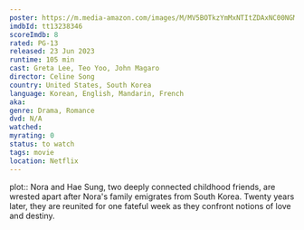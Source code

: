 ```yaml
---
poster: https://m.media-amazon.com/images/M/MV5BOTkzYmMxNTItZDAxNC00NGM0LWIyODMtMWYzMzRkMjIyMTE1XkEyXkFqcGdeQXVyMTAyMjQ3NzQ1._V1_SX300.jpg
imdbId: tt13238346
scoreImdb: 8
rated: PG-13
released: 23 Jun 2023
runtime: 105 min
cast: Greta Lee, Teo Yoo, John Magaro
director: Celine Song
country: United States, South Korea
language: Korean, English, Mandarin, French
aka: 
genre: Drama, Romance
dvd: N/A
watched: 
myrating: 0
status: to watch
tags: movie
location: Netflix
---
```


plot:: Nora and Hae Sung, two deeply connected childhood friends, are wrested apart after Nora's family emigrates from South Korea. Twenty years later, they are reunited for one fateful week as they confront notions of love and destiny.